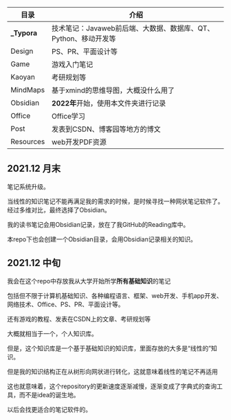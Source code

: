| 目录        | 介绍                                                         |
| ----------- | ------------------------------------------------------------ |
| **_Typora** | 技术笔记：Javaweb前后端、大数据、数据库、QT、Python、移动开发等 |
| Design      | PS、PR、平面设计等                                           |
| Game        | 游戏入门笔记                                                 |
| Kaoyan      | 考研规划等                                                   |
| MindMaps    | 基于xmind的思维导图，大概没什么用了                          |
| Obsidian    | **2022年**开始，使用本文件夹进行记录                         |
| Office      | Office学习                                                   |
| Post        | 发表到CSDN、博客园等地方的博文                               |
| Resources   | web开发PDF资源                                               |

## 2021.12 月末

笔记系统升级。

当线性的知识笔记不能再满足我的需求的时候，是时候寻找一种网状笔记软件了。经过多维对比，最终选择了Obsidian。

我的读书笔记会用Obsidian记录，放在了我GitHub的Reading库中。

本repo下也会创建一个Obsidian目录，会用Obsidian记录相关的知识。

## 2021.12 中旬

我会在这个repo中存放我从大学开始所学**所有基础知识**的笔记

包括但不限于计算机基础知识、各种编程语言、框架、web开发、手机app开发、网络技术、Office、PS、PR、平面设计等。

还有游戏的教程、发表在CSDN上的文章、考研规划等

大概就相当于一个，个人知识库。

但是，这个知识库是一个基于基础知识的知识库，里面存放的大多是“线性的”知识。

但是我的知识结构正在从树形向网状进行转化，这就意味着线性的笔记不再适用

这也就意味着，这个repository的更新速度逐渐减慢，逐渐变成了字典式的查询工具，而不是idea的诞生地。

以后会找更适合的笔记软件的。
